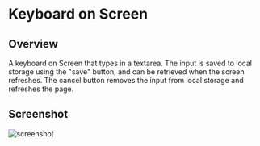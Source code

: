 # Keyboard on Screen

## Overview
A keyboard on Screen that types in a textarea. The input is saved to local storage using the "save" button, and 
can be retrieved when the screen refreshes. The cancel button removes the input from local storage and refreshes 
the page.

## Screenshot
![screenshot](/screenshot.png)
